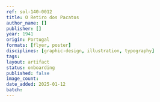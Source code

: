 ```yaml
---
ref: sol-140-0012
title: O Retiro dos Pacatos
author_name: []
publisher: []
year: 1941
origin: Portugal
formats: [flyer, poster]
disciplines: [graphic-design, illustration, typography]
tags:
layout: artifact
status: onboarding
published: false
image_count:
date_added: 2025-01-12
batch:
---
```

